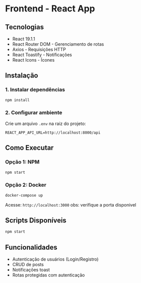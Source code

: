# Frontend - React App

## Tecnologias

- React 19.1.1
- React Router DOM - Gerenciamento de rotas
- Axios - Requisições HTTP
- React Toastify - Notificações
- React Icons - Ícones

## Instalação

### 1. Instalar dependências

```bash
npm install
```

### 2. Configurar ambiente

Crie um arquivo `.env` na raiz do projeto:

```env
REACT_APP_API_URL=http://localhost:8000/api
```

## Como Executar

### Opção 1: NPM

```bash
npm start
```

### Opção 2: Docker

```bash
docker-compose up
```

Acesse: `http://localhost:3000`
obs: verifique a porta disponivel

## Scripts Disponíveis

```bash
npm start

```

## Funcionalidades

- Autenticação de usuários (Login/Registro)
- CRUD de posts
- Notificações toast
- Rotas protegidas com autenticação